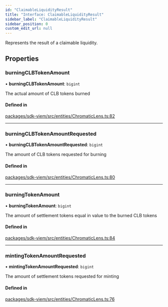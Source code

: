 ```yaml
---
id: "ClaimableLiquidityResult"
title: "Interface: ClaimableLiquidityResult"
sidebar_label: "ClaimableLiquidityResult"
sidebar_position: 0
custom_edit_url: null
---
```


Represents the result of a claimable liquidity.

## Properties

### burningCLBTokenAmount

• **burningCLBTokenAmount**: `bigint`

The actual amount of CLB tokens burned

#### Defined in

[packages/sdk-viem/src/entities/ChromaticLens.ts:82](https://github.com/chromatic-protocol/sdk/blob/b74e472/packages/sdk-viem/src/entities/ChromaticLens.ts#L82)

___

### burningCLBTokenAmountRequested

• **burningCLBTokenAmountRequested**: `bigint`

The amount of CLB tokens requested for burning

#### Defined in

[packages/sdk-viem/src/entities/ChromaticLens.ts:80](https://github.com/chromatic-protocol/sdk/blob/b74e472/packages/sdk-viem/src/entities/ChromaticLens.ts#L80)

___

### burningTokenAmount

• **burningTokenAmount**: `bigint`

The amount of settlement tokens equal in value to the burned CLB tokens

#### Defined in

[packages/sdk-viem/src/entities/ChromaticLens.ts:84](https://github.com/chromatic-protocol/sdk/blob/b74e472/packages/sdk-viem/src/entities/ChromaticLens.ts#L84)

___

### mintingTokenAmountRequested

• **mintingTokenAmountRequested**: `bigint`

The amount of settlement tokens requested for minting

#### Defined in

[packages/sdk-viem/src/entities/ChromaticLens.ts:76](https://github.com/chromatic-protocol/sdk/blob/b74e472/packages/sdk-viem/src/entities/ChromaticLens.ts#L76)
